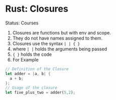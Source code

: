 # Rust: Closures

Status: Courses

1. Closures are functions but with env and scope.
2. They do not have names assigned to them.
3. Closures use the syntax `| | { }`
  1. where `| |` holds the arguments being passed
  2. `{ }` holds the code
4. For Example 
  
  ```rust
  // Definition of the Closure
  let adder = |a, b| {
  	a + b;
  };
  // Usage of the closure 
  let five_plus_two = adder(5,2);
  ```
